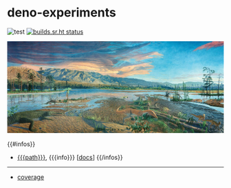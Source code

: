 # deno-experiments

![test](https://github.com/ruivieira/deno-experiments/workflows/test/badge.svg) [![builds.sr.ht status](https://builds.sr.ht/~ruivieira/deno-experiments/.build.yml.svg)](https://builds.sr.ht/~ruivieira/deno-experiments/.build.yml?)

![Brontosaurus!](docs/mesozoic.jpg)

{{#infos}}
- [{{{path}}}]({{{path}}}), {{{info}}} [[docs](https://doc.deno.land/https/git.sr.ht/~ruivieira/deno-experiments/blob/master/{{{path}}})]
{{/infos}}

<hr>

* [coverage](https://ruivieira.srht.site/deno-experiments/coverage/index.html)